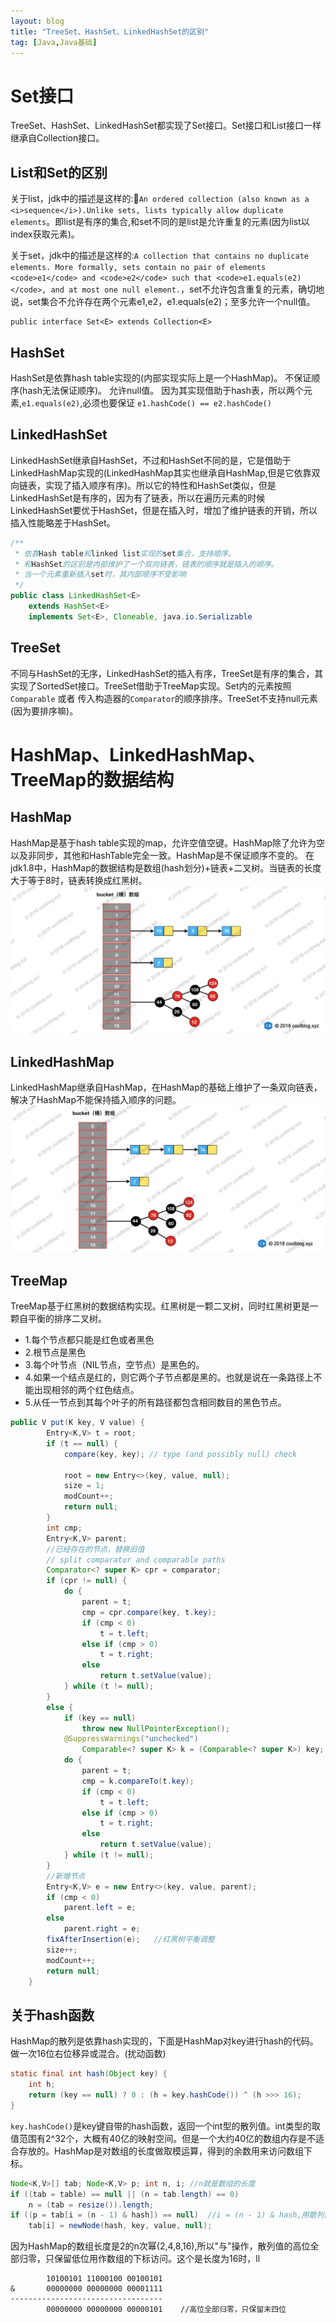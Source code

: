 ```yaml
---
layout: blog
title: "TreeSet、HashSet、LinkedHashSet的区别"
tag: [Java,Java基础]
---
```

# Set接口
TreeSet、HashSet、LinkedHashSet都实现了Set接口。Set接口和List接口一样继承自Collection接口。

## List和Set的区别
关于list，jdk中的描述是这样的:`An ordered collection (also known as a <i>sequence</i>).Unlike sets, lists typically allow duplicate elements`。即list是有序的集合,和set不同的是list是允许重复的元素(因为list以index获取元素)。

关于set，jdk中的描述是这样的:`A collection that contains no duplicate elements. More formally, sets
 contain no pair of elements <code>e1</code> and <code>e2</code> such that
 <code>e1.equals(e2)</code>, and at most one null element.`，set不允许包含重复的元素，确切地说，set集合不允许存在两个元素e1,e2，e1.equals(e2)；至多允许一个null值。
```
public interface Set<E> extends Collection<E> 
```

## HashSet
HashSet是依靠hash table实现的(内部实现实际上是一个HashMap)。
不保证顺序(hash无法保证顺序)。
允许null值。
因为其实现借助于hash表，所以两个元素,`e1.equals(e2)`,必须也要保证 `e1.hashCode() == e2.hashCode()`

## LinkedHashSet
LinkedHashSet继承自HashSet，不过和HashSet不同的是，它是借助于LinkedHashMap实现的(LinkedHashMap其实也继承自HashMap,但是它依靠双向链表，实现了插入顺序有序)。所以它的特性和HashSet类似，但是LinkedHashSet是有序的，因为有了链表，所以在遍历元素的时候LinkedHashSet要优于HashSet，但是在插入时，增加了维护链表的开销，所以插入性能略差于HashSet。
```java
/**
 * 依靠Hash table和linked list实现的set集合，支持顺序。
 * 和HashSet的区别是内部维护了一个双向链表，链表的顺序就是插入的顺序。
 * 当一个元素重新插入set时，其内部顺序不受影响
 */
public class LinkedHashSet<E>
    extends HashSet<E>
    implements Set<E>, Cloneable, java.io.Serializable
```
## TreeSet
不同与HashSet的无序，LinkedHashSet的插入有序，TreeSet是有序的集合，其实现了SortedSet接口。TreeSet借助于TreeMap实现。Set内的元素按照 `Comparable` 或者 传入构造器的`Comparator`的顺序排序。TreeSet不支持null元素(因为要排序嘛)。

# HashMap、LinkedHashMap、TreeMap的数据结构
## HashMap
HashMap是基于hash table实现的map，允许空值空键。HashMap除了允许为空以及非同步，其他和HashTable完全一致。HashMap是不保证顺序不变的。
在jdk1.8中，HashMap的数据结构是数组(hash划分)+链表+二叉树。当链表的长度大于等于8时，链表转换成红黑树。
![](https://raw.githubusercontent.com/RussXia/RussXia.github.io/master/_pic/hashmap_struct.jpg)

## LinkedHashMap
LinkedHashMap继承自HashMap，在HashMap的基础上维护了一条双向链表，解决了HashMap不能保持插入顺序的问题。
![](https://raw.githubusercontent.com/RussXia/RussXia.github.io/master/_pic/linkedhashmap_struct.jpg)

## TreeMap
TreeMap基于红黑树的数据结构实现。红黑树是一颗二叉树，同时红黑树更是一颗自平衡的排序二叉树。
+ 1.每个节点都只能是红色或者黑色
+ 2.根节点是黑色
+ 3.每个叶节点（NIL节点，空节点）是黑色的。
+ 4.如果一个结点是红的，则它两个子节点都是黑的。也就是说在一条路径上不能出现相邻的两个红色结点。
+ 5.从任一节点到其每个叶子的所有路径都包含相同数目的黑色节点。
```java
public V put(K key, V value) {
        Entry<K,V> t = root;
        if (t == null) {
            compare(key, key); // type (and possibly null) check

            root = new Entry<>(key, value, null);
            size = 1;
            modCount++;
            return null;
        }
        int cmp;
        Entry<K,V> parent;
        //已经存在的节点，替换旧值
        // split comparator and comparable paths
        Comparator<? super K> cpr = comparator;
        if (cpr != null) {
            do {
                parent = t;
                cmp = cpr.compare(key, t.key);
                if (cmp < 0)
                    t = t.left;
                else if (cmp > 0)
                    t = t.right;
                else
                    return t.setValue(value);
            } while (t != null);
        }
        else {
            if (key == null)
                throw new NullPointerException();
            @SuppressWarnings("unchecked")
                Comparable<? super K> k = (Comparable<? super K>) key;
            do {
                parent = t;
                cmp = k.compareTo(t.key);
                if (cmp < 0)
                    t = t.left;
                else if (cmp > 0)
                    t = t.right;
                else
                    return t.setValue(value);
            } while (t != null);
        }
        //新增节点
        Entry<K,V> e = new Entry<>(key, value, parent);
        if (cmp < 0)
            parent.left = e;
        else
            parent.right = e;
        fixAfterInsertion(e);   //红黑树平衡调整
        size++;
        modCount++;
        return null;
    }
```


## 关于hash函数
HashMap的散列是依靠hash实现的，下面是HashMap对key进行hash的代码。
做一次16位右位移异或混合。(扰动函数)
```java
static final int hash(Object key) {
    int h;
    return (key == null) ? 0 : (h = key.hashCode()) ^ (h >>> 16);
}
```
`key.hashCode()`是key键自带的hash函数，返回一个int型的散列值。int类型的取值范围有2^32个，大概有40亿的映射空间。但是一个大约40亿的数组内存是不适合存放的。HashMap是对数组的长度做取模运算，得到的余数用来访问数组下标。
```java
Node<K,V>[] tab; Node<K,V> p; int n, i; //n就是数组的长度
if ((tab = table) == null || (n = tab.length) == 0)
    n = (tab = resize()).length;
if ((p = tab[i = (n - 1) & hash]) == null)  //i = (n - 1) & hash,用散列值和数组长度做一个"与"操作
    tab[i] = newNode(hash, key, value, null);
```
因为HashMap的数组长度是2的n次幂(2,4,8,16),所以"与"操作，散列值的高位全部归零，只保留低位用作数组的下标访问。这个是长度为16时，ll
```
        10100101 11000100 00100101
&       00000000 00000000 00001111
----------------------------------
        00000000 00000000 00000101    //高位全部归零，只保留末四位
```
